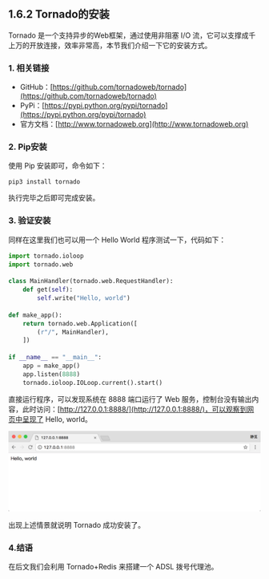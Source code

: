 ## 1.6.2 Tornado的安装

Tornado 是一个支持异步的Web框架，通过使用非阻塞 I/O 流，它可以支撑成千上万的开放连接，效率非常高，本节我们介绍一下它的安装方式。

### 1. 相关链接

* GitHub：[https://github.com/tornadoweb/tornado](https://github.com/tornadoweb/tornado)
* PyPi：[https://pypi.python.org/pypi/tornado](https://pypi.python.org/pypi/tornado)
* 官方文档：[http://www.tornadoweb.org](http://www.tornadoweb.org)

### 2. Pip安装

使用 Pip 安装即可，命令如下：

```
pip3 install tornado
```

执行完毕之后即可完成安装。

### 3. 验证安装

同样在这里我们也可以用一个 Hello World 程序测试一下，代码如下：

```python
import tornado.ioloop
import tornado.web

class MainHandler(tornado.web.RequestHandler):
    def get(self):
        self.write("Hello, world")

def make_app():
    return tornado.web.Application([
        (r"/", MainHandler),
    ])

if __name__ == "__main__":
    app = make_app()
    app.listen(8888)
    tornado.ioloop.IOLoop.current().start()
```

直接运行程序，可以发现系统在 8888 端口运行了 Web 服务，控制台没有输出内容，此时访问：[http://127.0.0.1:8888/](http://127.0.0.1:8888/)，可以观察到网页中呈现了 Hello, world。

![](./assets/2017-06-06-00-41-08.png)

出现上述情景就说明 Tornado 成功安装了。

### 4.结语

在后文我们会利用 Tornado+Redis 来搭建一个 ADSL 拨号代理池。

